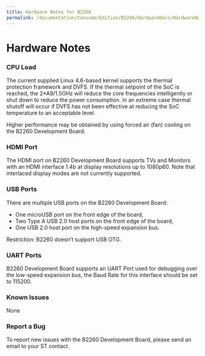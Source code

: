 ```yaml
---
title: Hardware Notes for B2260
permalink: /documentation/ConsumerEdition/B2260/HardwareDocs/HardwareNotes.md/
---
```

# Hardware Notes


### CPU Load

The current supplied Linux 4.6-based kernel supports the thermal protection framework and DVFS. If the thermal setpoint of the SoC is reached, the 2*A9/1.5GHz will reduce the core frequencies intelligently or shut down to reduce the power consumption. In an extreme case thermal shutoff will occur if DVFS has not been effective at reducing the SoC temperature to an acceptable level.

Higher performance may be obtained by using forced air (fan) cooling on the B2260 Development Board.

### HDMI Port

The HDMI port on B2260 Development Board supports TVs and Monitors with an HDMI interface 1.4b at display resolutions up to 1080p60. Note that interlaced display modes are not currently supported.

### USB Ports

There are multiple USB ports on the B2260 Development Board:
- One microUSB port on the front edge of the board,
- Two Type A USB 2.0 host ports on the front edge of the board,
- One USB 2.0 host port on the high-speed expansion bus.

Restriction: B2260 doesn't support USB OTG.

### UART Ports

B2260 Development Board supports an UART Port used for debugging over the low-speed expansion bus, the Baud Rate for this interface should be set to 115200.

### Known Issues

None 

### Report a Bug

To report new issues with the B2260 Development Board, please send an email to your ST contact.
